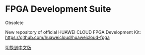 ﻿# FPGA Development Suite

Obsolete

New repository of official HUAWEI CLOUD FPGA Development Kit: https://github.com/huaweicloud/huaweicloud-fpga

[切换到中文版](./README_CN.md)